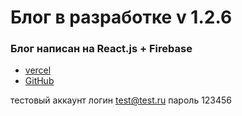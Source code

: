 # Блог в разработке v 1.2.6

### Блог написан на React.js + Firebase

- [vercel](https://blog-firebase-lilac.vercel.app/)
- [GitHub](https://github.com/den10004/BlogFirebase.git)

тестовый аккаунт
логин test@test.ru
пароль 123456

